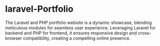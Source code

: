 # laravel-Portfolio
The Laravel and PHP portfolio website is a dynamic showcase, blending meticulous modules for seamless user experience. Leveraging Laravel for backend and PHP for frontend, it ensures responsive design and cross-browser compatibility, creating a compelling online presence.

